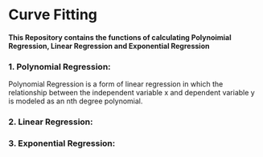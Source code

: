 # Curve Fitting
#### This Repository contains the functions of calculating Polynoimial Regression, Linear Regression and Exponential Regression 

### 1. Polynomial Regression: 
Polynomial Regression is a form of linear regression in which the relationship between the independent variable x and dependent variable y is modeled as an nth degree polynomial.

### 2. Linear Regression: 

### 3. Exponential Regression:
